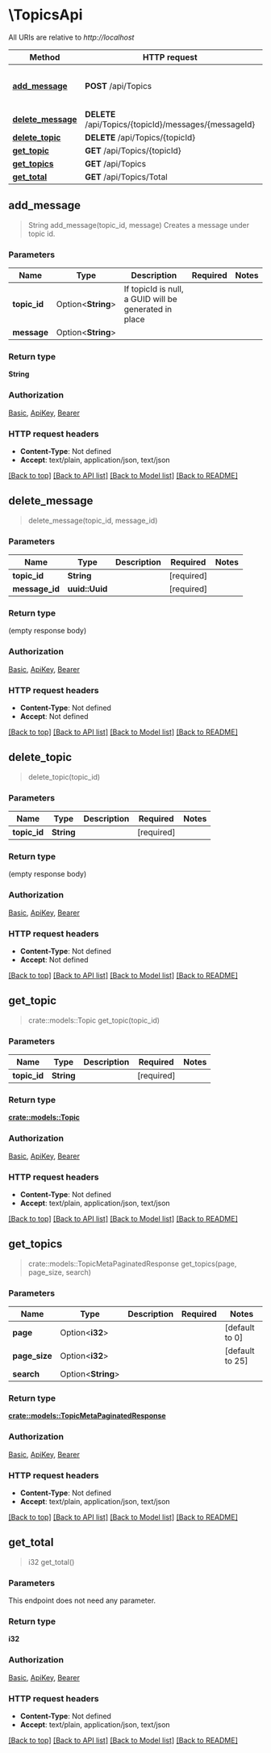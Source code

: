 # \TopicsApi

All URIs are relative to *http://localhost*

Method | HTTP request | Description
------------- | ------------- | -------------
[**add_message**](TopicsApi.md#add_message) | **POST** /api/Topics | Creates a message under topic id.
[**delete_message**](TopicsApi.md#delete_message) | **DELETE** /api/Topics/{topicId}/messages/{messageId} | 
[**delete_topic**](TopicsApi.md#delete_topic) | **DELETE** /api/Topics/{topicId} | 
[**get_topic**](TopicsApi.md#get_topic) | **GET** /api/Topics/{topicId} | 
[**get_topics**](TopicsApi.md#get_topics) | **GET** /api/Topics | 
[**get_total**](TopicsApi.md#get_total) | **GET** /api/Topics/Total | 



## add_message

> String add_message(topic_id, message)
Creates a message under topic id.

### Parameters


Name | Type | Description  | Required | Notes
------------- | ------------- | ------------- | ------------- | -------------
**topic_id** | Option<**String**> | If topicId is null, a GUID will be generated in place |  |
**message** | Option<**String**> |  |  |

### Return type

**String**

### Authorization

[Basic](../README.md#Basic), [ApiKey](../README.md#ApiKey), [Bearer](../README.md#Bearer)

### HTTP request headers

- **Content-Type**: Not defined
- **Accept**: text/plain, application/json, text/json

[[Back to top]](#) [[Back to API list]](../README.md#documentation-for-api-endpoints) [[Back to Model list]](../README.md#documentation-for-models) [[Back to README]](../README.md)


## delete_message

> delete_message(topic_id, message_id)


### Parameters


Name | Type | Description  | Required | Notes
------------- | ------------- | ------------- | ------------- | -------------
**topic_id** | **String** |  | [required] |
**message_id** | **uuid::Uuid** |  | [required] |

### Return type

 (empty response body)

### Authorization

[Basic](../README.md#Basic), [ApiKey](../README.md#ApiKey), [Bearer](../README.md#Bearer)

### HTTP request headers

- **Content-Type**: Not defined
- **Accept**: Not defined

[[Back to top]](#) [[Back to API list]](../README.md#documentation-for-api-endpoints) [[Back to Model list]](../README.md#documentation-for-models) [[Back to README]](../README.md)


## delete_topic

> delete_topic(topic_id)


### Parameters


Name | Type | Description  | Required | Notes
------------- | ------------- | ------------- | ------------- | -------------
**topic_id** | **String** |  | [required] |

### Return type

 (empty response body)

### Authorization

[Basic](../README.md#Basic), [ApiKey](../README.md#ApiKey), [Bearer](../README.md#Bearer)

### HTTP request headers

- **Content-Type**: Not defined
- **Accept**: Not defined

[[Back to top]](#) [[Back to API list]](../README.md#documentation-for-api-endpoints) [[Back to Model list]](../README.md#documentation-for-models) [[Back to README]](../README.md)


## get_topic

> crate::models::Topic get_topic(topic_id)


### Parameters


Name | Type | Description  | Required | Notes
------------- | ------------- | ------------- | ------------- | -------------
**topic_id** | **String** |  | [required] |

### Return type

[**crate::models::Topic**](Topic.md)

### Authorization

[Basic](../README.md#Basic), [ApiKey](../README.md#ApiKey), [Bearer](../README.md#Bearer)

### HTTP request headers

- **Content-Type**: Not defined
- **Accept**: text/plain, application/json, text/json

[[Back to top]](#) [[Back to API list]](../README.md#documentation-for-api-endpoints) [[Back to Model list]](../README.md#documentation-for-models) [[Back to README]](../README.md)


## get_topics

> crate::models::TopicMetaPaginatedResponse get_topics(page, page_size, search)


### Parameters


Name | Type | Description  | Required | Notes
------------- | ------------- | ------------- | ------------- | -------------
**page** | Option<**i32**> |  |  |[default to 0]
**page_size** | Option<**i32**> |  |  |[default to 25]
**search** | Option<**String**> |  |  |

### Return type

[**crate::models::TopicMetaPaginatedResponse**](TopicMetaPaginatedResponse.md)

### Authorization

[Basic](../README.md#Basic), [ApiKey](../README.md#ApiKey), [Bearer](../README.md#Bearer)

### HTTP request headers

- **Content-Type**: Not defined
- **Accept**: text/plain, application/json, text/json

[[Back to top]](#) [[Back to API list]](../README.md#documentation-for-api-endpoints) [[Back to Model list]](../README.md#documentation-for-models) [[Back to README]](../README.md)


## get_total

> i32 get_total()


### Parameters

This endpoint does not need any parameter.

### Return type

**i32**

### Authorization

[Basic](../README.md#Basic), [ApiKey](../README.md#ApiKey), [Bearer](../README.md#Bearer)

### HTTP request headers

- **Content-Type**: Not defined
- **Accept**: text/plain, application/json, text/json

[[Back to top]](#) [[Back to API list]](../README.md#documentation-for-api-endpoints) [[Back to Model list]](../README.md#documentation-for-models) [[Back to README]](../README.md)

